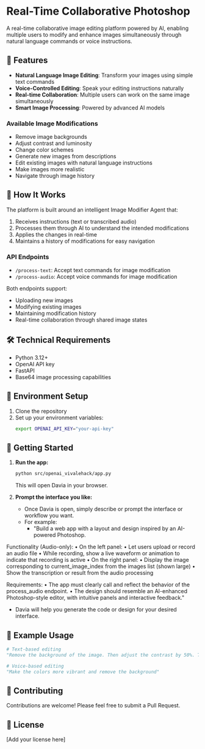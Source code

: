 # Real-Time Collaborative Photoshop

A real-time collaborative image editing platform powered by AI, enabling multiple users to modify and enhance images simultaneously through natural language commands or voice instructions.

## 🎨 Features

- **Natural Language Image Editing**: Transform your images using simple text commands
- **Voice-Controlled Editing**: Speak your editing instructions naturally
- **Real-time Collaboration**: Multiple users can work on the same image simultaneously
- **Smart Image Processing**: Powered by advanced AI models

### Available Image Modifications

- Remove image backgrounds
- Adjust contrast and luminosity
- Change color schemes
- Generate new images from descriptions
- Edit existing images with natural language instructions
- Make images more realistic
- Navigate through image history

## 🚀 How It Works

The platform is built around an intelligent Image Modifier Agent that:

1. Receives instructions (text or transcribed audio)
2. Processes them through AI to understand the intended modifications
3. Applies the changes in real-time
4. Maintains a history of modifications for easy navigation

### API Endpoints

- `/process-text`: Accept text commands for image modification
- `/process-audio`: Accept voice commands for image modification

Both endpoints support:

- Uploading new images
- Modifying existing images
- Maintaining modification history
- Real-time collaboration through shared image states

## 🛠️ Technical Requirements

- Python 3.12+
- OpenAI API key
- FastAPI
- Base64 image processing capabilities

## 🔑 Environment Setup

1. Clone the repository
2. Set up your environment variables:
   ```bash
   export OPENAI_API_KEY="your-api-key"
   ```

## 🚦 Getting Started

1. **Run the app:**

   ```bash
   python src/openai_vivalehack/app.py
   ```

   This will open Davia in your browser.

2. **Prompt the interface you like:**
   - Once Davia is open, simply describe or prompt the interface or workflow you want.
   - For example:
     - "Build a web app with a layout and design inspired by an AI-powered Photoshop.

Functionality (Audio-only):
• On the left panel:
• Let users upload or record an audio file
• While recording, show a live waveform or animation to indicate that recording is active
• On the right panel:
• Display the image corresponding to current_image_index from the images list (shown large)
• Show the transcription or result from the audio processing

Requirements:
• The app must clearly call and reflect the behavior of the process_audio endpoint.
• The design should resemble an AI-enhanced Photoshop-style editor, with intuitive panels and interactive feedback."

- Davia will help you generate the code or design for your desired interface.

## 🎯 Example Usage

```python
# Text-based editing
"Remove the background of the image. Then adjust the contrast by 50%. Then make it more realistic."

# Voice-based editing
"Make the colors more vibrant and remove the background"
```

## 🤝 Contributing

Contributions are welcome! Please feel free to submit a Pull Request.

## 📝 License

[Add your license here]
